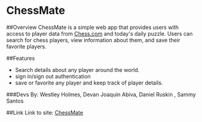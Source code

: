 # ChessMate

##Overview
ChessMate is a simple web app that provides users with access to player data from [Chess.com](https://www.chess.com) and today's daily puzzle. Users can search for chess players, view information about them, and save their favorite players.

##Features
- Search details about any player around the world.
- sign in/sign out authentication
- save or favorite any player and keep track of player details.

###Devs
By: Westley Holmes, Devan Joaquin Abiva, Daniel Ruskin , Sammy Santos


##Link
Link to site: [ChessMate](https://chessmate-b047f.web.app/)
